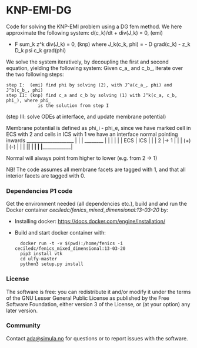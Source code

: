# KNP-EMI-DG

Code for solving the KNP-EMI problem using a DG fem method.
We here approximate the following system:
     d(c_k)/dt + div(J_k) = 0, (emi)
   - F sum_k z^k div(J_k) = 0, (knp)
where
J_k(c_k, phi) = - D grad(c_k) - z_k D_k psi c_k grad(phi)

We solve the system iteratively, by decoupling the first and second
equation, yielding the following system: Given c_a_ and c_b_,
iterate over the two following steps:

    step I:  (emi) find phi by solving (2), with J^a(c_a_, phi) and J^b(c_b_, phi)
    step II: (knp) find c_a and c_b by solving (1) with J^k(c_a, c_b, phi_), where phi_
                is the solution from step I
   (step III: solve ODEs at interface, and update membrane potential)

 Membrane potential is defined as phi_i - phi_e, since we have
 marked cell in ECS with 2 and cells in ICS with 1 we have an
 interface normal pointing inwards
    ____________________
   |                    |
   |      ________      |
   |     |        |     |
   | ECS |   ICS  |     |
   |  2  |->  1   |     |
   | (+) |   (-)  |     |
   |     |________|     |
   |                    |
   |____________________|

Normal will always point from higher to lower (e.g. from 2 -> 1)

NB! The code assumes all membrane facets are tagged with 1, and that all interior
facets are tagged with 0.


### Dependencies P1 code ###

Get the environment needed (all dependencies etc.), build and
and run the Docker container *ceciledc/fenics_mixed_dimensional:13-03-20* by:

* Installing docker: https://docs.docker.com/engine/installation/
* Build and start docker container with:

        docker run -t -v $(pwd):/home/fenics -i ceciledc/fenics_mixed_dimensional:13-03-20
        pip3 install vtk
        cd ulfy-master
        python3 setup.py install

### License ###

The software is free: you can redistribute it and/or modify it under the terms
of the GNU Lesser General Public License as published by the Free Software
Foundation, either version 3 of the License, or (at your option) any later
version.

### Community ###

Contact ada@simula.no for questions or to report issues with the software.
